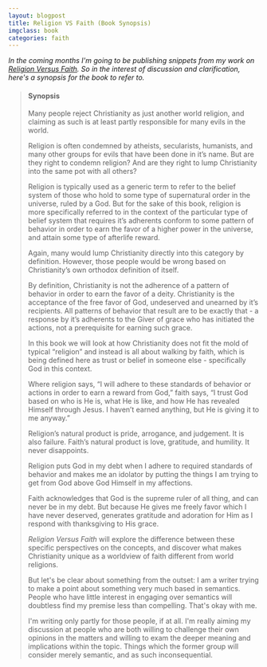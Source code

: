 ```yaml
---
layout: blogpost
title: Religion VS Faith (Book Synopsis)
imgclass: book
categories: faith
---
```


<p class="disclaimer"><em>In the coming months I'm going to be publishing snippets from my work on <a href="http://joelglovier.com/books/religion-vs-faith/" target+="_blank">Religion Versus Faith</a>.  So in the interest of discussion and clarification, here's a synopsis for the book to refer to.</em></p>

<blockquote class="rvf-synopsis">

<h4>Synopsis</h4>

<p>Many people reject Christianity as just another world religion, and claiming as such is at least partly responsible for many evils in the world.</p>

<p>Religion is often condemned by atheists, secularists, humanists, and many other groups for evils that have been done in it’s name. But are they right to condemn religion? And are they right to lump Christianity into the same pot with all others?</p>

<p>Religion is typically used as a generic term to refer to the belief system of those who hold to some type of supernatural order in the universe, ruled by a God. But for the sake of this book, religion is more specifically referred to in the context of the particular type of belief system that requires it’s adherents conform to some pattern of behavior in order to earn the favor of a higher power in the universe, and attain some type of afterlife reward.</p>

<p>Again, many would lump Christianity directly into this category by definition. However, those people would be wrong based on Christianity’s own orthodox definition of itself.</p>

<p>By definition, Christianity is not the adherence of a pattern of behavior in order to earn the favor of a deity. Christianity is the acceptance of the free favor of God, undeserved and unearned by it’s recipients. All patterns of behavior that result are to be exactly that - a response by it’s adherents to the Giver of grace who has initiated the actions, not a prerequisite for earning such grace.</p>

<p>In this book we will look at how Christianity does not fit the mold of typical “religion” and instead is all about walking by faith, which is being defined here as trust or belief in someone else - specifically God in this context.</p>

<p>Where religion says, “I will adhere to these standards of behavior or actions in order to earn a reward from God,” faith says, “I trust God based on who is He is, what He is like, and how He has revealed Himself through Jesus. I haven’t earned anything, but He is giving it to me anyway.”</p>

<p>Religion’s natural product is pride, arrogance, and judgement. It is also failure. Faith’s natural product is love, gratitude, and humility. It never disappoints.</p>

<p>Religion puts God in my debt when I adhere to required standards of behavior and makes me an idolator by putting the things I am trying to get from God above God Himself in my affections.</p>

<p>Faith acknowledges that God is the supreme ruler of all thing, and can never be in my debt. But because He gives me freely favor which I have never deserved, generates gratitude and adoration for Him as I respond with thanksgiving to His grace.</p>

<p><em>Religion Versus Faith</em> will explore the difference between these specific perspectives on the concepts, and discover what makes Christianity unique as a worldview of faith different from world religions.</p>

<p>But let's be clear about something from the outset: I am a writer trying to make a point about something very much based in semantics. People who have little interest in engaging over semantics will doubtless find my premise less than compelling. That's okay with me.</p>

<p>I'm writing only partly for those people, if at all. I'm really aiming my discussion at people who are both willing to challenge their own opinions in the matters and willing to exam the deeper meaning and implications within the topic. Things which the former group will consider merely semantic, and as such inconsequential.</p>

</blockquote>